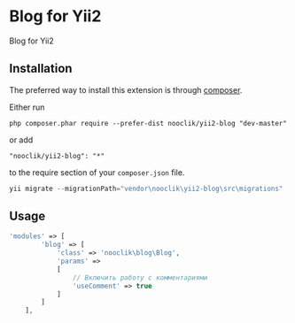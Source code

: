Blog for Yii2
=============
Blog for Yii2

Installation
------------

The preferred way to install this extension is through [composer](http://getcomposer.org/download/).

Either run

```
php composer.phar require --prefer-dist nooclik/yii2-blog "dev-master"
```

or add

```
"nooclik/yii2-blog": "*"
```

to the require section of your `composer.json` file.

```php
yii migrate --migrationPath="vendor\nooclik\yii2-blog\src\migrations" 
```

Usage
-----

````php
'modules' => [
        'blog' => [
            'class' => 'nooclik\blog\Blog',
            'params' =>
            [
                // Включить работу с комментариями
                'useComment' => true
            ]
        ]
    ],